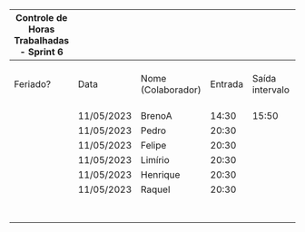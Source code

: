 | Controle de Horas Trabalhadas - Sprint 6 |  |  |  |  |  |  |  |  |  |  |  |  |
| --- | --- | --- | --- | --- | --- | --- | --- | --- | --- | --- | --- | --- |
| Feriado? | Data | Nome (Colaborador) | Entrada | Saída intervalo | Retorno intervalo | Saída | Total horas |  | Nome (Colaborador) | Total horas do sprint |  |  |
|  | 11/05/2023 | BrenoA | 14:30 | 15:50 | 20:30 | 22:30 | 3:20:00 |  | BrenoA | 03:20 |  |  |
|  | 11/05/2023 | Pedro | 20:30 |  |  | 22:30 | 2:00:00 |  | Bruno | 00:00 |  |  |
|  | 11/05/2023 | Felipe | 20:30 |  |  | 22:30 | 2:00:00 |  | Felipe | 02:00 |  |  |
|  | 11/05/2023 | Limírio | 20:30 |  |  | 22:30 | 2:00:00 |  | Henrique | 02:00 |  |  |
|  | 11/05/2023 | Henrique | 20:30 |  |  | 22:30 | 2:00:00 |  | Limírio | 02:00 |  |  |
|  | 11/05/2023 | Raquel | 20:30 |  |  | 22:30 | 2:00:00 |  | Pedro | 02:00 |  |  |
|  |  |  |  |  |  |  |  |  | Raquel | 02:00 |  |  |
|  |  |  |  |  |  |  |  |  |  |  |  |  |
|  |  |  |  |  |  |  |  |  |  |  |  |  |
|  |  |  |  |  |  |  |  |  |  |  |  |  |
